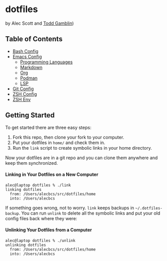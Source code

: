 # dotfiles
by Alec Scott and [Todd Gamblin](https://github.com/tgamblin/dotfiles))

## Table of Contents
- [Bash Config](/home/.bashrc)
- [Emacs Config](/home/.emacs.d)
  - [Programming Languages](/home/.emacs.d/init/init-prog-langs.el)
  - [Markdown](/home/.emacs.d/init/init-markdown.el)
  - [Org](/home/.emacs.d/init/init-org.el)
  - [Podman](/home/.emacs.d/init/init-podman.el)
  - [LSP](/home/.emacs.d/init/init-lsp.el)
- [Git Config](/home/.gitconfig)
- [ZSH Config](/home/.zshrc)
- [ZSH Env](/home/.zshenv)

## Getting Started
To get started there are three easy steps:

1. Fork this repo, then clone your fork to your computer.
2. Put your dotfiles in `home/` and check them in.
3. Run the `link` script to create symbolic links in your home directory.

Now your dotfiles are in a git repo and you can clone them anywhere and keep
them synchronized.

#### Linking in Your Dotfiles on a New Computer
```console
alec@laptop dotfiles % ./link
linking dotfiles
  from: /Users/alecbcs/src/dotfiles/home
  into: /Users/alecbcs
```

If something goes wrong, not to worry.  `link` keeps backups in `~/.dotfiles-backup`.  You can run `unlink` to delete all the symbolic links and put your old config files back where they were:

#### Unlinking Your Dotfiles from a Computer
```console
alec@laptop dotfiles % ./unlink
unlinking dotfiles
  from: /Users/alecbcs/src/dotfiles/home
  into: /Users/alecbcs
```

